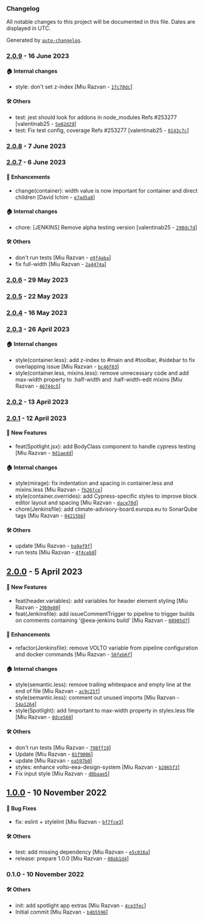 ### Changelog

All notable changes to this project will be documented in this file. Dates are displayed in UTC.

Generated by [`auto-changelog`](https://github.com/CookPete/auto-changelog).

### [2.0.9](https://github.com/eea/volto-spotlight/compare/2.0.8...2.0.9) - 16 June 2023

#### :house: Internal changes

- style: don't set z-index [Miu Razvan - [`1fc70dc`](https://github.com/eea/volto-spotlight/commit/1fc70dcb3730ee00cb3ce9b0f0aa94eaca77b5e2)]

#### :hammer_and_wrench: Others

- test: jest should look for addons in node_modules Refs #253277 [valentinab25 - [`5e82d29`](https://github.com/eea/volto-spotlight/commit/5e82d295e5a80056da040531a2fad2c482d802eb)]
- test: Fix test config, coverage Refs #253277 [valentinab25 - [`0143c7c`](https://github.com/eea/volto-spotlight/commit/0143c7c6771d2c3f82eec14318b5cf1b156ecbf3)]
### [2.0.8](https://github.com/eea/volto-spotlight/compare/2.0.7...2.0.8) - 7 June 2023

### [2.0.7](https://github.com/eea/volto-spotlight/compare/2.0.6...2.0.7) - 6 June 2023

#### :nail_care: Enhancements

- change(container): width value is now important for container and direct children [David Ichim - [`e7ad5a8`](https://github.com/eea/volto-spotlight/commit/e7ad5a81687dc818e422d3a66a4f34f148d959f6)]

#### :house: Internal changes

- chore: [JENKINS] Remove alpha testing version [valentinab25 - [`290dc7d`](https://github.com/eea/volto-spotlight/commit/290dc7d3ee0978ce60b28a1357acba0da6ec9e05)]

#### :hammer_and_wrench: Others

- don't run tests [Miu Razvan - [`e9f4aba`](https://github.com/eea/volto-spotlight/commit/e9f4aba900d6d9649e1d6437e2e698a93fc34023)]
- fix full-width [Miu Razvan - [`2a4474a`](https://github.com/eea/volto-spotlight/commit/2a4474a24ca9813996589e2a698333ee216ee187)]
### [2.0.6](https://github.com/eea/volto-spotlight/compare/2.0.5...2.0.6) - 29 May 2023

### [2.0.5](https://github.com/eea/volto-spotlight/compare/2.0.4...2.0.5) - 22 May 2023

### [2.0.4](https://github.com/eea/volto-spotlight/compare/2.0.3...2.0.4) - 16 May 2023

### [2.0.3](https://github.com/eea/volto-spotlight/compare/2.0.2...2.0.3) - 26 April 2023

#### :house: Internal changes

- style(container.less): add z-index to #main and #toolbar, #sidebar to fix overlapping issue [Miu Razvan - [`bc46f03`](https://github.com/eea/volto-spotlight/commit/bc46f03f064adb72e0cad3e0ab4a51964d188bd8)]
- style(container.less, mixins.less): remove unnecessary code and add max-width property to .half-width and .half-width-edit mixins [Miu Razvan - [`46744c5`](https://github.com/eea/volto-spotlight/commit/46744c5a6bebf73aa518030084c6460ec72a65e5)]

### [2.0.2](https://github.com/eea/volto-spotlight/compare/2.0.1...2.0.2) - 13 April 2023

### [2.0.1](https://github.com/eea/volto-spotlight/compare/2.0.0...2.0.1) - 12 April 2023

#### :rocket: New Features

- feat(Spotlight.jsx): add BodyClass component to handle cypress testing [Miu Razvan - [`9d1aedd`](https://github.com/eea/volto-spotlight/commit/9d1aedd0082a71a56538abdab99de7dc51b7e4fe)]

#### :house: Internal changes

- style(mirage): fix indentation and spacing in container.less and mixins.less [Miu Razvan - [`fb26fce`](https://github.com/eea/volto-spotlight/commit/fb26fce5e9b0e34cf988258e9589125d79db77fb)]
- style(container.overrides): add Cypress-specific styles to improve block editor layout and spacing [Miu Razvan - [`dace70d`](https://github.com/eea/volto-spotlight/commit/dace70d1eae0f182b8227f41781912c51cad44c1)]
- chore(Jenkinsfile): add climate-advisory-board.europa.eu to SonarQube tags [Miu Razvan - [`04215bb`](https://github.com/eea/volto-spotlight/commit/04215bb69bbd2275c9f2c9febec98f7d7e971cda)]

#### :hammer_and_wrench: Others

- update [Miu Razvan - [`ba9af9f`](https://github.com/eea/volto-spotlight/commit/ba9af9fa89cabeddf875db00320e2c772ca79502)]
- run tests [Miu Razvan - [`4f4ceb8`](https://github.com/eea/volto-spotlight/commit/4f4ceb8d746e44c1806e54e84fac0c2f4558f28f)]
## [2.0.0](https://github.com/eea/volto-spotlight/compare/1.0.0...2.0.0) - 5 April 2023

#### :rocket: New Features

- feat(header.variables): add variables for header element styling [Miu Razvan - [`29b9e80`](https://github.com/eea/volto-spotlight/commit/29b9e80e9ab8f4945bae8a5515c279efb82bd20e)]
- feat(Jenkinsfile): add issueCommentTrigger to pipeline to trigger builds on comments containing '@eea-jenkins build' [Miu Razvan - [`08985d7`](https://github.com/eea/volto-spotlight/commit/08985d7f4b59b9000260b62ad3cf0f36e6961b38)]

#### :nail_care: Enhancements

- refactor(Jenkinsfile): remove VOLTO variable from pipeline configuration and docker commands [Miu Razvan - [`56feb6f`](https://github.com/eea/volto-spotlight/commit/56feb6ffa2c8a69f24c5669fa4bd2096b9a53db2)]

#### :house: Internal changes

- style(semantic.less): remove trailing whitespace and empty line at the end of file [Miu Razvan - [`ac9c25f`](https://github.com/eea/volto-spotlight/commit/ac9c25f7779bbded05dc436fb7e50ed9e1b1cc9e)]
- style(semantic.less): comment out unused imports [Miu Razvan - [`54a1264`](https://github.com/eea/volto-spotlight/commit/54a12645b601c506013a262d68f0613b733d1ff1)]
- style(Spotlight): add !important to max-width property in styles.less file [Miu Razvan - [`8dce560`](https://github.com/eea/volto-spotlight/commit/8dce560461e3da3e289a0df836407ed9b95ec789)]

#### :hammer_and_wrench: Others

- don't run tests [Miu Razvan - [`798ff19`](https://github.com/eea/volto-spotlight/commit/798ff199e1ae972295b3e90d21e50368b8e58f0d)]
- Update [Miu Razvan - [`01f9006`](https://github.com/eea/volto-spotlight/commit/01f900682b8316b47af90f40c48c3ebdf1a14f37)]
- update [Miu Razvan - [`ea597b0`](https://github.com/eea/volto-spotlight/commit/ea597b027b1fb5a8c75bd7a896d11daf61dae7dc)]
- styles: enhance volto-eea-design-system [Miu Razvan - [`b2865f3`](https://github.com/eea/volto-spotlight/commit/b2865f388bb4bfaeb9dddf8c5f1fdb30b0f98055)]
- Fix input style [Miu Razvan - [`d8baae5`](https://github.com/eea/volto-spotlight/commit/d8baae57ee74fb2fabe370e12c8a52fe768e4ab1)]
## [1.0.0](https://github.com/eea/volto-spotlight/compare/0.1.0...1.0.0) - 10 November 2022

#### :bug: Bug Fixes

- fix: eslint + stylelint [Miu Razvan - [`bf7fce3`](https://github.com/eea/volto-spotlight/commit/bf7fce30a7f859ad6ab3f38e9a69454c047e91a4)]

#### :hammer_and_wrench: Others

- test: add missing dependency [Miu Razvan - [`e5c016a`](https://github.com/eea/volto-spotlight/commit/e5c016ac049a5f5215b3a8bddb692cc35d9dba71)]
- release: prepare 1.0.0 [Miu Razvan - [`00ab1d4`](https://github.com/eea/volto-spotlight/commit/00ab1d4422b4e7eaa79eadeca9c7b9a0a2192405)]
### 0.1.0 - 10 November 2022

#### :hammer_and_wrench: Others

- init: add spotlight app extras [Miu Razvan - [`4ce3fec`](https://github.com/eea/volto-spotlight/commit/4ce3fec3213f0a83b0c614c8ef2a19e1e65d83f4)]
- Initial commit [Miu Razvan - [`b4b5596`](https://github.com/eea/volto-spotlight/commit/b4b55969886925769ded0f7b5b77c962b14989cf)]
